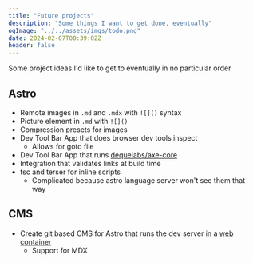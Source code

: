 ```yaml
---
title: "Future projects"
description: "Some things I want to get done, eventually"
ogImage: "../../assets/imgs/todo.png"
date: 2024-02-07T00:39:02Z
header: false
---
```


Some project ideas I'd like to get to eventually in no particular order

## Astro

- Remote images in `.md` and `.mdx` with `![]()` syntax
- Picture element in `.md` with `![]()`
- Compression presets for images
- Dev Tool Bar App that does browser dev tools inspect
  - Allows for goto file
- Dev Tool Bar App that runs [dequelabs/axe-core](https://github.com/dequelabs/axe-core)
- Integration that validates links at build time
- tsc and terser for inline scripts
  - Complicated because astro language server won't see them that way

## CMS

- Create git based CMS for Astro that runs the dev server in a [web container](https://webcontainers.io)
  - Support for MDX
